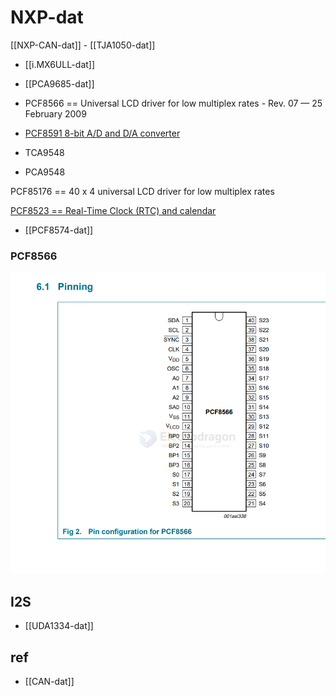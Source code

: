 
# NXP-dat

[[NXP-CAN-dat]] - [[TJA1050-dat]]

- [[i.MX6ULL-dat]]


- [[PCA9685-dat]]

- PCF8566 == Universal LCD driver for low multiplex rates - Rev. 07 — 25 February 2009

- [PCF8591 8-bit A/D and D/A converter](https://www.nxp.com/docs/en/data-sheet/PCF8591.pdf)

- TCA9548 
- PCA9548

PCF85176 == 40 x 4 universal LCD driver for low multiplex rates

[PCF8523 == Real-Time Clock (RTC) and calendar](https://www.nxp.com.cn/docs/en/data-sheet/PCF8523.pdf)

- [[PCF8574-dat]]

### PCF8566 

![](2025-07-23-15-01-27.png)


## I2S

- [[UDA1334-dat]]

## ref 

- [[CAN-dat]]